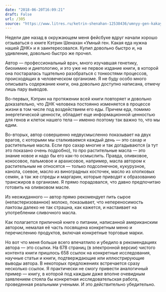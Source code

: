 ```yaml
---
date: "2018-06-20T16:09:21"
draft: False
url: /305
source: "https://www.litres.ru/ketrin-shenahan-12538436/umnyy-gen-kakaya-eda-nuzhna-nashey-dnk/?lfrom=185352"
---
```


Недели две назад в окружающем меня фейсбуке вдруг начали хорошо отзываться о книге Кэтрин Шенахан «Умный ген. Какая еда нужна нашей ДНК» и я заинтересовался. Купил довольно быстро и, на удивление, довольно быстро же прочел.

Автор — профессиональный врач, много изучавшая генетику, биохимию и диетологию, и это уже не первое издание книги, в которой она постаралась тщательно разобраться с тонкостями процессов, происходящих в человеческом организме. Я не буду особо много описывать содержание книги, она довольно доступно написана, отмечу лишь пару выводов.

Во-первых, Кэтрин на протяжении всей книги повторяет и довольно доказательно, что ДНК человека постоянно изменяется в процессе жизни в том числе под воздействием его еды. Причем еда, помимо энергетической ценности, обладает еще информационной ценностью для генов и клеток нашего тела — именно поэтому так важно то, что мы едим.

Во-вторых, автор совершенно недвусмысленно показывает на двух врагов, с которыми мы сталкиваемся каждый день — это сахар и растительные масла. Если про сахар многие и так догадываются (а тут это показано очень подробно), то про растительные масла — это знание новое и надо бы его как-то осмыслить. Правда, оливковое, кокосовое, пальмовое и арахисовое, например, масла автором к растительным не относятся — только подсолнечное, кукурузное, канола, соевое, масло из виноградных косточек, масло из хлопковых семян, а так же спреды и маргарин, которые приводят к образованию трансжиров в организме. Я прямо порадовался, что давно предпочитаю готовить на оливковом масле.

Из неожиданного — автор прямо рекомендует пить сырое (непастеризованное) молоко, показывает, что непереносимость лактозы далеко не так страшна, как кажется, и настаивает на употреблении сливочного масла.

Как полагается приличной книге о питании, написанной американским автором, немалая её часть посвящена конкретным меню и перечислению продуктов, включая конкретные торговые марки.

Но вот что меня больше всего впечатлило и убедило в рекомендациях автора — это ссылки. На 678 страниц (в электронной версии) чистого контента книги пришлось 658 ссылок на конкретные исследования, научные статьи и книги, подтверждающие или иллюстрирующие выводы автора. В некоторых предложениях встречается сразу несколько ссылок. Я практически не смогу привести аналогичный пример — книгу, в которой под каждым даже вполне очевидным заявлением стояла бы конкретная исследовательская работа, проведенная реальными учеными. И это действительно убедительно.
